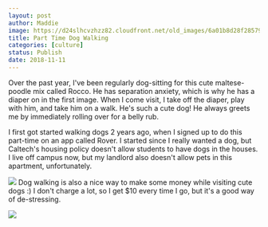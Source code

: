 ```yaml
---
layout: post
author: Maddie
image: https://d24slhcvzhzz82.cloudfront.net/old_images/6a01b8d28f2857970c022ad3799fd6200c-pi.jpg
title: Part Time Dog Walking
categories: [culture]
status: Publish
date: 2018-11-11
---
```


Over the past year, I've been regularly dog-sitting for this cute maltese-poodle mix called Rocco. He has separation anxiety, which is why he has a diaper on in the first image. When I come visit, I take off the diaper, play with him, and take him on a walk. He's such a cute dog! He always greets me by immediately rolling over for a belly rub.

I first got started walking dogs 2 years ago, when I signed up to do this part-time on an app called Rover. I started since I really wanted a dog, but Caltech's housing policy doesn't allow students to have dogs in the houses. I live off campus now, but my landlord also doesn't allow pets in this apartment, unfortunately.


![](https://d24slhcvzhzz82.cloudfront.net/old_images/6a01b8d28f2857970c022ad39fc5a8200d-pi.jpg)
Dog walking is also a nice way to make some money while visiting cute dogs :) I don't charge a lot, so I get $10 every time I go, but it's a good way of de-stressing.


![](https://d24slhcvzhzz82.cloudfront.net/old_images/6a01b8d28f2857970c022ad3799feb200c-pi.jpg)
